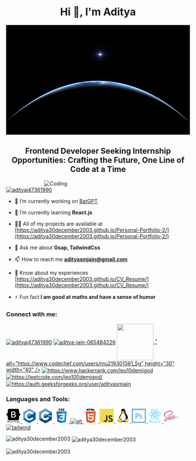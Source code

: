 <h1 align="center">Hi 👋, I'm Aditya</h1>
<img src="Github-image/space.webp" alt="" width="1000" height="300">
<h2 align="center">Frontend Developer Seeking Internship Opportunities: Crafting the Future, One Line of Code at a Time</h2>
<img align="right" alt="Coding" width="400"src="https://upload.wikimedia.org/wikipedia/commons/6/6f/Programming123najra.gif">

<p align="left"> <a href="https://twitter.com/adityaj47361990" target="blank"><img src="https://img.shields.io/twitter/follow/adityaj47361990?logo=twitter&style=for-the-badge" alt="adityaj47361990" /></a> </p>

- 🔭 I’m currently working on [BatGPT](https://aditya30december2003.github.io/BatGPT/)

- 🌱 I’m currently learning **React.js**

- 👨‍💻 All of my projects are available at [https://aditya30december2003.github.io/Personal-Portfolio-2/](https://aditya30december2003.github.io/Personal-Portfolio-2/)

- 💬 Ask me about **Gsap, TailwindCss**

- 📫 How to reach me **adityasmjain@gmail.com**

- 📄 Know about my experiences [https://aditya30december2003.github.io/CV_Resume/](https://aditya30december2003.github.io/CV_Resume/)

- ⚡ Fun fact **I am good at maths and have a sense of humor**

<h3 align="left">Connect with me:</h3>
<p align="left">
<a href="https://twitter.com/adityaj47361990" target="blank"><img align="center" src="https://raw.githubusercontent.com/rahuldkjain/github-profile-readme-generator/master/src/images/icons/Social/twitter.svg" alt="adityaj47361990" height="30" width="40" /></a>
<a href="https://linkedin.com/in/aditya-jain-065484226" target="blank"><img align="center" src="https://raw.githubusercontent.com/rahuldkjain/github-profile-readme-generator/master/src/images/icons/Social/linked-in-alt.svg" alt="aditya-jain-065484226" height="30" width="40" /></a>
<a href="https://www.codechef.com/users/https://www.codechef.com/users/mu219301361_5g" target="blank"><img align="center" src="<svg xmlns="http://www.w3.org/2000/svg" x="0px" y="0px" width="100" height="100" viewBox="0 0 100 100">
<path fill="#1f212b" d="M28.999,66.53c0.351,0,0.692,0.116,0.97,0.33c0.24,0.184,0.383,0.468,0.39,0.77 c0.002,0.215-0.085,0.421-0.24,0.57c-1.078,0.951-2.341,1.669-3.71,2.11c-1.377,0.438-2.595,1.273-3.5,2.4 c1.291,0.749,2.626,1.417,4,2l4.14,1.82c0.321,0.128,0.526,0.445,0.51,0.79c0.059,0.47-0.145,0.935-0.53,1.21 c-0.375,0.31-0.846,0.48-1.333,0.48c-0.006,0-0.012,0-0.017,0c-0.002,0-0.004,0-0.007,0c-0.197,0-0.393-0.041-0.573-0.12 c-0.281-0.275-0.582-0.529-0.9-0.76c-2.4-1.333-4.967-2.58-7.7-3.74c-0.27-0.11-0.55-0.22-0.82-0.31 c-0.302-0.122-0.526-0.383-0.6-0.7c0.013-0.838,0.375-1.632,1-2.19c1.286-0.936,2.679-1.714,4.15-2.32 c1.483-0.594,2.882-1.381,4.16-2.34h0.58C28.979,66.53,28.989,66.53,28.999,66.53 M28.999,64.53c-0.013,0-0.055,0-0.068,0.001 l-0.542,0c-0.433,0-0.854,0.141-1.201,0.401c-1.137,0.854-2.383,1.554-3.702,2.083c-1.634,0.673-3.17,1.531-4.583,2.559 c-0.054,0.039-0.107,0.082-0.157,0.126c-1.038,0.928-1.645,2.258-1.667,3.65c-0.003,0.163,0.015,0.326,0.052,0.486 c0.222,0.95,0.895,1.736,1.8,2.1c0.038,0.015,0.076,0.029,0.115,0.042c0.23,0.077,0.468,0.171,0.698,0.265 c2.586,1.098,5.073,2.303,7.37,3.573c0.206,0.156,0.403,0.325,0.587,0.505c0.173,0.169,0.375,0.305,0.596,0.402 c0.436,0.191,0.899,0.288,1.375,0.288c0.951,0,1.857-0.318,2.58-0.897c0.902-0.676,1.393-1.764,1.307-2.885 c-0.021-1.109-0.697-2.109-1.729-2.539l-4.117-1.81c-0.381-0.162-0.758-0.33-1.132-0.505c0.142-0.059,0.286-0.112,0.434-0.159 c1.647-0.53,3.134-1.376,4.426-2.516c0.021-0.019,0.042-0.037,0.062-0.057c0.55-0.528,0.862-1.269,0.855-2.031 c-0.021-0.939-0.448-1.781-1.171-2.337C30.565,64.795,29.787,64.53,28.999,64.53L28.999,64.53z"></path><path fill="#1f212b" d="M68.499,66.415c0.074,0,0.147,0.005,0.22,0.015c0.536,0.03,1.061,0.158,1.55,0.38l1.393,0.605 c-0.028-0.009-0.055-0.017-0.083-0.025l0.14,0.05l-0.057-0.025c1.996,0.614,3.834,1.657,5.387,3.055 c0.266,0.17,0.437,0.455,0.46,0.77c0,0.47-0.35,0.93-1.07,1.37c-1.293,0.866-2.542,1.797-3.74,2.79 c-1.181,0.965-2.42,1.857-3.71,2.67c-0.167,0.088-0.352,0.136-0.54,0.14c-0.005,0-0.011,0-0.016,0c-0.259,0-0.508-0.1-0.694-0.28 c-0.367-0.319-0.405-0.875-0.086-1.242c0.008-0.01,0.017-0.019,0.026-0.028c0.404-0.52,0.929-0.932,1.53-1.2 c0.706-0.388,1.376-0.84,2-1.35c1-0.76,1.6-1.27,2-1.5c0.79-0.4,1.2-0.68,1.2-0.85c0.009-0.036,0.009-0.074,0-0.11 c-0.493-0.812-1.259-1.421-2.16-1.72c-0.89-0.25-1.8-0.52-2.71-0.8c-0.91-0.227-1.736-0.709-2.38-1.39 c-0.021-0.062-0.021-0.128,0-0.19c0.032-0.284,0.172-0.545,0.39-0.73c0.18-0.224,0.444-0.364,0.73-0.39 C68.352,66.42,68.425,66.415,68.499,66.415 M68.499,64.415c-0.149,0-0.298,0.009-0.446,0.027c-0.739,0.078-1.431,0.428-1.933,0.974 c-0.495,0.471-0.819,1.085-0.928,1.76c-0.082,0.396-0.058,0.812,0.07,1.196c0.092,0.277,0.244,0.53,0.445,0.742 c0.895,0.946,2.032,1.617,3.292,1.942c0.726,0.223,1.424,0.431,2.085,0.622c-0.073,0.057-0.149,0.116-0.228,0.178 c-0.247,0.193-0.53,0.414-0.857,0.662c-0.019,0.014-0.037,0.029-0.055,0.044c-0.51,0.417-1.06,0.79-1.635,1.111 c-0.839,0.39-1.582,0.975-2.159,1.697c-0.001,0.001-0.002,0.002-0.002,0.003c-0.507,0.583-0.756,1.325-0.703,2.092 c0.052,0.75,0.386,1.437,0.943,1.939c0.557,0.52,1.282,0.806,2.046,0.806c0.014,0,0.044,0,0.058-0.001 c0.497-0.01,0.993-0.139,1.432-0.371c0.045-0.024,0.089-0.049,0.132-0.076c1.354-0.854,2.669-1.8,3.909-2.813 c1.143-0.946,2.335-1.837,3.557-2.656c1.642-1.019,1.988-2.221,1.988-3.053c0-0.049-0.002-0.098-0.005-0.147 c-0.064-0.871-0.512-1.677-1.21-2.193c-1.709-1.515-3.755-2.675-5.933-3.362l-1.295-0.562c-0.668-0.303-1.405-0.488-2.166-0.538 C68.766,64.423,68.633,64.415,68.499,64.415L68.499,64.415z"></path><path fill="#1f212b" d="M37.529,64.43c0.239,0.419,0.546,0.794,0.91,1.11c0.26,0.185,0.571,0.284,0.888,0.284 c0.037,0,0.075-0.001,0.112-0.004c0.019,0.001,0.039,0.001,0.058,0.001c0.18,0,0.36-0.027,0.532-0.081l3-1 c0.14-0.06,0.291-0.09,0.443-0.09c0.009,0,0.018,0,0.027,0c0.014,0,0.028,0,0.042,0c0.467,0,0.924,0.143,1.308,0.41 c0.494,0.391,0.919,0.86,1.26,1.39v0.02l-0.79,0.44c-0.247-0.378-0.551-0.715-0.9-1c-0.229-0.152-0.497-0.233-0.77-0.233 c-0.03,0-0.06,0.001-0.09,0.003c0,0-0.001,0-0.001,0c-0.201,0-0.401,0.037-0.589,0.11l-2.77,1c-0.244,0.071-0.496,0.108-0.75,0.11 c-0.038,0.002-0.076,0.003-0.114,0.003c-0.458,0-0.907-0.129-1.296-0.373c-0.535-0.43-0.988-0.951-1.34-1.54L37.529,64.43 M37.529,62.43c-0.395,0-0.785,0.117-1.119,0.342l-0.83,0.56c-0.88,0.594-1.143,1.772-0.599,2.683 c0.475,0.796,1.082,1.493,1.804,2.074c0.061,0.049,0.124,0.094,0.191,0.136c0.708,0.444,1.523,0.678,2.358,0.678 c0.056,0,0.112-0.001,0.169-0.003c0.424-0.007,0.845-0.07,1.252-0.189c0.041-0.012,0.082-0.025,0.122-0.04l2.569-0.928 c0.072,0.082,0.138,0.17,0.198,0.262c0.382,0.584,1.021,0.905,1.675,0.905c0.33,0,0.664-0.082,0.972-0.253l0.79-0.44 c0.634-0.353,1.027-1.022,1.027-1.747c0-0.384-0.11-0.779-0.318-1.102c-0.461-0.716-1.033-1.347-1.701-1.876 c-0.032-0.026-0.065-0.05-0.099-0.074c-0.723-0.503-1.57-0.769-2.45-0.769c-0.007,0-0.027,0-0.046,0l-0.023,0 c-0.39,0-0.771,0.071-1.133,0.212l-2.817,0.939c-0.096-0.112-0.182-0.232-0.256-0.362c-0.276-0.484-0.74-0.83-1.282-0.957 C37.833,62.447,37.681,62.43,37.529,62.43L37.529,62.43z"></path><path fill="#1f212b" d="M54.235,82.539c0.131,0,0.266,0.004,0.404,0.011c2.746,0.144,4.704,2.611,7.468,2.611 c1.262,0,2.693-0.515,4.442-2.001c0.962,5.759-3.137,8.233-7.435,8.233c-2.494,0-5.057-0.834-6.735-2.343 C49.315,86.316,50.058,82.538,54.235,82.539 M54.235,80.539C54.235,80.539,54.235,80.539,54.235,80.539 c-2.624,0-4.649,1.203-5.417,3.218c-0.842,2.207,0.013,4.807,2.23,6.786c1.983,1.783,5,2.851,8.066,2.851 c3.187,0,5.993-1.155,7.698-3.168c1.122-1.325,2.33-3.684,1.71-7.395c-0.119-0.71-0.61-1.302-1.286-1.549 c-0.224-0.082-0.456-0.122-0.687-0.122c-0.467,0-0.928,0.164-1.295,0.476c-1.208,1.026-2.238,1.525-3.147,1.525 c-0.915,0-1.829-0.493-2.887-1.064c-1.261-0.68-2.691-1.451-4.475-1.545C54.574,80.543,54.402,80.539,54.235,80.539L54.235,80.539z"></path><path fill="#1f212b" d="M45.073,82.539c4.176,0,4.919,3.777,1.856,6.511c-1.678,1.509-4.24,2.343-6.735,2.343 c-4.298,0-8.397-2.475-7.435-8.233c1.75,1.486,3.18,2.001,4.442,2.001c2.763,0,4.722-2.467,7.468-2.611 C44.807,82.542,44.942,82.539,45.073,82.539 M45.073,80.539c-0.167,0-0.339,0.005-0.514,0.014c-1.779,0.093-3.209,0.864-4.47,1.544 c-1.059,0.571-1.973,1.064-2.887,1.064c-0.909,0-1.939-0.499-3.147-1.525c-0.367-0.312-0.828-0.476-1.295-0.476 c-0.231,0-0.463,0.04-0.687,0.122c-0.676,0.247-1.167,0.839-1.286,1.549c-0.62,3.71,0.588,6.069,1.71,7.394 c1.705,2.013,4.511,3.168,7.698,3.168c3.066,0,6.084-1.068,8.072-2.856c2.211-1.973,3.065-4.573,2.224-6.78 C49.722,81.742,47.697,80.539,45.073,80.539L45.073,80.539z"></path><path fill="#1f212b" d="M41.692,69.428c0.039,0,0.078,0.001,0.117,0.002c0.035-0.001,0.07-0.002,0.104-0.002 c0.63,0,1.248,0.184,1.776,0.532c0.732,0.696,1.095,1.696,0.98,2.7c0,1.53-0.44,2.55-1.34,3.09c-0.449,0.254-0.954,0.391-1.47,0.4 c-0.002,0-0.003,0-0.005,0c-0.785,0-1.525-0.371-1.995-1c-0.555-0.677-0.902-1.5-1-2.37c-0.202-0.924,0.085-1.887,0.76-2.55 C40.187,69.713,40.927,69.428,41.692,69.428 M41.769,73.58c0.552,0,1-0.448,1-1c0-0.552-0.448-1-1-1c-0.552,0-1,0.448-1,1 C40.769,73.132,41.217,73.58,41.769,73.58 M41.692,67.428C41.692,67.428,41.692,67.428,41.692,67.428 c-1.268,0-2.482,0.47-3.419,1.323c-0.019,0.017-0.037,0.034-0.055,0.052c-1.148,1.127-1.642,2.727-1.335,4.299 c0.154,1.205,0.637,2.337,1.402,3.283c0.845,1.106,2.175,1.765,3.569,1.765c0.885-0.015,1.722-0.243,2.458-0.658 c0.015-0.009,0.031-0.018,0.046-0.027c1.041-0.625,2.279-1.946,2.31-4.698c0.143-1.579-0.45-3.162-1.601-4.256 c-0.086-0.082-0.18-0.156-0.279-0.221c-0.856-0.563-1.85-0.861-2.875-0.861c-0.033,0-0.066,0-0.099,0.001 C41.773,67.428,41.733,67.428,41.692,67.428L41.692,67.428L41.692,67.428z"></path><path fill="#1f212b" d="M47.319,78.71c0.14,0.292,0.307,0.57,0.5,0.83c0.184,0.237,0.396,0.452,0.63,0.64 c0.232,0.176,0.492,0.311,0.77,0.4c0.306,0.093,0.624,0.141,0.944,0.141c0.019,0,0.037,0,0.056,0c0.013,0,0.026,0,0.039,0 c0.385,0,0.767-0.064,1.131-0.19c0.372-0.131,0.713-0.339,1-0.61c0.375-0.295,0.7-0.65,0.96-1.05c0.013,0.032,0.03,0.062,0.05,0.09 v0.09c-0.043,0.158-0.099,0.312-0.17,0.46c-0.091,0.205-0.198,0.402-0.32,0.59c-0.128,0.213-0.275,0.414-0.44,0.6 c-0.175,0.195-0.366,0.376-0.57,0.54c-0.216,0.156-0.452,0.283-0.7,0.38c-0.255,0.099-0.525,0.15-0.798,0.15 c-0.004,0-0.008,0-0.012,0l-0.04-0.04c-0.344-0.011-0.683-0.086-1-0.22c-0.321-0.158-0.612-0.371-0.86-0.63 c-0.276-0.268-0.512-0.575-0.7-0.91c-0.209-0.349-0.383-0.717-0.52-1.1c0-0.02,0-0.08,0-0.08 C47.28,78.76,47.297,78.733,47.319,78.71 M47.319,76.71c-0.532,0-1.048,0.213-1.427,0.599c-0.223,0.227-0.398,0.506-0.505,0.806 c-0.078,0.216-0.117,0.445-0.117,0.675v0.08c0,0.229,0.039,0.456,0.116,0.672c0.177,0.497,0.404,0.98,0.675,1.433 c0.275,0.483,0.614,0.925,1.011,1.315c0.405,0.416,0.874,0.757,1.395,1.014c0.035,0.017,0.07,0.033,0.105,0.048 c0.409,0.173,0.836,0.287,1.274,0.342c0.172,0.049,0.352,0.075,0.534,0.076c0.546,0,1.058-0.096,1.546-0.286 c0.405-0.158,0.789-0.366,1.142-0.62c0.03-0.021,0.058-0.043,0.087-0.066c0.287-0.231,0.557-0.487,0.803-0.761 c0.247-0.279,0.464-0.572,0.65-0.88c0.165-0.258,0.312-0.53,0.438-0.81c0.117-0.25,0.213-0.511,0.285-0.778 c0.046-0.169,0.069-0.344,0.069-0.52v-0.09c0-0.358-0.096-0.709-0.277-1.016c-0.31-0.594-0.902-0.998-1.578-1.065 c-0.065-0.006-0.131-0.01-0.196-0.01c-0.672,0-1.305,0.339-1.676,0.909c-0.141,0.217-0.316,0.408-0.52,0.568 c-0.047,0.037-0.092,0.076-0.136,0.117c-0.085,0.08-0.184,0.14-0.294,0.179c-0.142,0.049-0.303,0.076-0.466,0.076 c-0.006,0-0.025,0-0.042,0c-0.013,0-0.026,0-0.031,0c-0.001,0-0.002,0-0.002,0c-0.143,0-0.264-0.018-0.381-0.054 c-0.032-0.01-0.08-0.035-0.126-0.067c-0.102-0.085-0.195-0.181-0.276-0.285c-0.09-0.122-0.192-0.291-0.276-0.468 c-0.282-0.588-0.832-1.002-1.476-1.109C47.538,76.719,47.428,76.71,47.319,76.71L47.319,76.71z"></path><path fill="#1f212b" d="M57.222,69.358c0.035,0,0.071,0.001,0.107,0.002c0.03-0.001,0.06-0.001,0.09-0.001 c0.636,0,1.259,0.188,1.79,0.541c0.63,0.44,0.95,1.35,1,2.7c0.152,1.2-0.366,2.386-1.35,3.09c-0.449,0.255-0.954,0.392-1.47,0.4 c-0.787,0-1.528-0.37-2-1c-0.56-0.674-0.908-1.499-1-2.37c-0.205-0.922,0.078-1.885,0.75-2.55 C55.708,69.647,56.452,69.358,57.222,69.358 M57.009,73.69c0.552,0,1-0.448,1-1c0-0.552-0.448-1-1-1c-0.552,0-1,0.448-1,1 C56.009,73.242,56.457,73.69,57.009,73.69 M57.222,67.358C57.222,67.358,57.222,67.358,57.222,67.358 c-1.276,0-2.497,0.476-3.437,1.339c-0.018,0.017-0.036,0.034-0.054,0.051c-1.139,1.127-1.628,2.723-1.32,4.29 c0.149,1.212,0.634,2.348,1.408,3.294c0.847,1.102,2.177,1.758,3.568,1.758c0.879-0.013,1.719-0.241,2.458-0.661 c0.061-0.034,0.119-0.072,0.176-0.112c1.558-1.114,2.388-2.975,2.182-4.874c-0.089-2.007-0.695-3.376-1.85-4.183 c-0.898-0.599-1.9-0.902-2.935-0.902l-0.071,0.001C57.306,67.359,57.264,67.358,57.222,67.358L57.222,67.358L57.222,67.358z"></path><path fill="#1f212b" d="M48.533,8.774c3.857,0,7.719,0.578,11.586,1.296c4.15,1.08,13.85,1.56,20.78,15.18 c0.51,8-7.94,14.35-11.72,23c-1.05,4.88-1.84,10.12-3.4,10.8c-0.223-0.091-0.446-0.182-0.669-0.273 c-0.04,1.069-0.142,2.137-0.331,3.194v0.1h-0.06c-5.608-3.916-11.334-5.877-16.969-5.877c-0.725,0-1.449,0.032-2.171,0.097 c-3.979,0.45-7.825,1.709-11.3,3.7h-0.06v-0.08l-0.086-3.509c-0.088,0.041-0.175,0.077-0.264,0.119c-4.03-4-4.15-9.89-5.92-13 c-0.75-5.83-3.33-10.67-5-16c-0.679-2.991-0.326-6.124,1-8.89c1.489-2.47,3.881-4.263,6.67-5c4.58-0.31,9.54-3.99,13.36-4.56 C45.496,8.864,47.014,8.774,48.533,8.774 M48.533,6.774c-1.667,0-3.29,0.106-4.823,0.314c-2.013,0.3-4.065,1.23-6.237,2.215 c-2.37,1.074-4.82,2.185-6.988,2.331c-0.127,0.009-0.253,0.029-0.376,0.062c-3.309,0.874-6.105,2.97-7.872,5.901 c-0.033,0.054-0.063,0.111-0.091,0.168c-1.515,3.159-1.922,6.781-1.147,10.197c0.012,0.052,0.026,0.104,0.042,0.155 c0.573,1.827,1.249,3.6,1.904,5.315c1.312,3.437,2.551,6.683,3.021,10.342c0.033,0.258,0.117,0.508,0.245,0.734 c0.511,0.898,0.907,2.269,1.327,3.721c0.841,2.91,1.881,6.508,4.625,9.404l0.057,2.324l-0.001,0.031c0,1.105,0.895,2,2,2h0.06 c0.349,0,0.691-0.091,0.994-0.265c3.258-1.866,6.801-3.026,10.531-3.448c0.613-0.055,1.284-0.085,1.946-0.085 c5.257,0,10.581,1.856,15.824,5.517c0.336,0.234,0.735,0.36,1.145,0.36h0.06c1.077,0,1.955-0.851,1.998-1.917 c0.083-0.484,0.15-0.976,0.203-1.48c1.849-1.141,2.55-4.183,3.658-9.616c0.148-0.725,0.298-1.459,0.453-2.187 c1.366-3.058,3.396-5.886,5.359-8.623c3.499-4.877,6.804-9.483,6.444-15.125c-0.017-0.272-0.09-0.537-0.213-0.78 C76.111,11.429,67.037,9.511,62.162,8.481c-0.595-0.126-1.11-0.235-1.54-0.346c-0.046-0.012-0.092-0.022-0.139-0.031 C56.94,7.446,52.749,6.774,48.533,6.774L48.533,6.774z"></path><path fill="#b77748" d="M71.579,67.39L71.579,67.39c2.028,0.611,3.896,1.662,5.47,3.08c0.266,0.17,0.437,0.455,0.46,0.77 c0,0.47-0.35,0.93-1.07,1.37c-1.293,0.866-2.541,1.797-3.74,2.79c-1.181,0.965-2.42,1.857-3.71,2.67 c-0.167,0.088-0.352,0.136-0.54,0.14c-0.264,0.004-0.52-0.096-0.71-0.28c-0.367-0.319-0.405-0.875-0.086-1.242 c0.008-0.01,0.017-0.019,0.026-0.028c0.404-0.52,0.929-0.932,1.53-1.2c0.706-0.388,1.376-0.84,2-1.35c1-0.76,1.6-1.27,2-1.5 c0.79-0.4,1.2-0.68,1.2-0.85c0.009-0.036,0.009-0.074,0-0.11c-0.493-0.812-1.259-1.421-2.16-1.72c-0.89-0.25-1.8-0.52-2.71-0.8 c-0.91-0.227-1.736-0.709-2.38-1.39c-0.021-0.062-0.021-0.128,0-0.19c0.032-0.284,0.172-0.545,0.39-0.73 c0.18-0.224,0.444-0.364,0.73-0.39c0.146-0.02,0.294-0.02,0.44,0c0.536,0.03,1.061,0.158,1.55,0.38l1.45,0.63 M28.969,66.53 c0.361-0.007,0.714,0.11,1,0.33c0.24,0.184,0.383,0.468,0.39,0.77c0.002,0.215-0.085,0.421-0.24,0.57 c-1.078,0.951-2.341,1.669-3.71,2.11c-1.377,0.438-2.595,1.273-3.5,2.4c1.291,0.749,2.626,1.417,4,2l4.14,1.82 c0.321,0.128,0.526,0.445,0.51,0.79c0.059,0.47-0.145,0.935-0.53,1.21c-0.379,0.314-0.857,0.484-1.35,0.48 c-0.2,0.001-0.397-0.04-0.58-0.12c-0.281-0.275-0.582-0.529-0.9-0.76c-2.4-1.333-4.967-2.58-7.7-3.74 c-0.27-0.11-0.55-0.22-0.82-0.31c-0.302-0.122-0.526-0.383-0.6-0.7c0.013-0.838,0.376-1.632,1-2.19 c1.286-0.936,2.679-1.714,4.15-2.32c1.483-0.594,2.882-1.381,4.16-2.34H28.969z"></path><path fill="#b77748" d="M46.109,66.45c-0.341-0.53-0.766-0.999-1.26-1.39c-0.396-0.275-0.868-0.419-1.35-0.41 c-0.161-0.004-0.322,0.027-0.47,0.09l-3,1c-0.191,0.059-0.39,0.086-0.59,0.08c-0.356,0.026-0.71-0.073-1-0.28 c-0.364-0.316-0.671-0.691-0.91-1.11l-0.83,0.56c0.352,0.589,0.805,1.11,1.34,1.54c0.421,0.264,0.913,0.393,1.41,0.37 c0.254-0.002,0.506-0.039,0.75-0.11l2.77-1c0.188-0.073,0.388-0.11,0.59-0.11c0.304-0.02,0.606,0.061,0.86,0.23 c0.349,0.285,0.653,0.623,0.9,1l0.79-0.44"></path><path fill="#b77748" fill-rule="evenodd" d="M66.549,83.16c1.52,9.1-9.6,10-14.17,5.89 c-3.16-2.82-2.27-6.75,2.26-6.5C58.639,82.76,60.969,87.9,66.549,83.16" clip-rule="evenodd"></path><path fill="#b77748" fill-rule="evenodd" d="M32.759,83.16c-1.52,9.1,9.6,10,14.17,5.89 c3.16-2.82,2.27-6.75-2.26-6.5C40.669,82.76,38.339,87.9,32.759,83.16" clip-rule="evenodd"></path><path fill="#b77748" d="M43.689,69.96c-0.557-0.366-1.214-0.552-1.88-0.53c-0.807-0.031-1.593,0.257-2.19,0.8 c-0.675,0.663-0.962,1.626-0.76,2.55c0.098,0.87,0.445,1.693,1,2.37c0.471,0.631,1.213,1.002,2,1 c0.516-0.009,1.021-0.146,1.47-0.4c0.9-0.54,1.34-1.56,1.34-3.09C44.784,71.656,44.421,70.657,43.689,69.96z M41.769,73.58 c-0.552,0-1-0.448-1-1s0.448-1,1-1s1,0.448,1,1S42.321,73.58,41.769,73.58z"></path><path fill="#b77748" d="M50.389,81.77c0.277,0.001,0.552-0.049,0.81-0.15c0.248-0.097,0.484-0.224,0.7-0.38 c0.204-0.164,0.395-0.345,0.57-0.54c0.165-0.186,0.312-0.387,0.44-0.6c0.122-0.188,0.229-0.385,0.32-0.59 c0.071-0.148,0.127-0.302,0.17-0.46v-0.09c-0.02-0.028-0.037-0.058-0.05-0.09l0,0c-0.26,0.4-0.585,0.755-0.96,1.05 c-0.287,0.271-0.628,0.479-1,0.61c-0.376,0.13-0.772,0.194-1.17,0.19c-0.339,0.006-0.676-0.041-1-0.14 c-0.278-0.089-0.538-0.224-0.77-0.4c-0.234-0.188-0.446-0.403-0.63-0.64c-0.193-0.26-0.36-0.538-0.5-0.83l0,0 c-0.022,0.023-0.039,0.05-0.05,0.08c0,0,0,0.06,0,0.08c0.137,0.383,0.311,0.751,0.52,1.1c0.188,0.335,0.424,0.642,0.7,0.91 c0.248,0.259,0.539,0.472,0.86,0.63c0.317,0.134,0.656,0.209,1,0.22"></path><path fill="#b77748" d="M59.209,69.9c-0.556-0.37-1.213-0.559-1.88-0.54c-0.808-0.028-1.595,0.263-2.19,0.81 c-0.671,0.665-0.955,1.628-0.75,2.55c0.092,0.871,0.44,1.696,1,2.37c0.472,0.63,1.213,1,2,1c0.516-0.008,1.021-0.145,1.47-0.4 c0.984-0.704,1.502-1.89,1.35-3.09C60.159,71.25,59.839,70.34,59.209,69.9z M57.009,73.69c-0.552,0-1-0.448-1-1s0.448-1,1-1 s1,0.448,1,1S57.561,73.69,57.009,73.69z"></path><path fill="#eeecd9" d="M65.779,59.05c1.56-0.68,2.35-5.92,3.4-10.8c3.78-8.65,12.23-15,11.72-23 c-6.93-13.62-16.63-14.1-20.78-15.18c-5.39-1-10.77-1.73-16.14-1c-3.82,0.57-8.78,4.25-13.36,4.56c-2.788,0.737-5.181,2.53-6.67,5 c-1.326,2.766-1.679,5.899-1,8.89c1.67,5.33,4.25,10.17,5,16c1.77,3.11,1.89,9,5.92,13C46.249,50.65,56.329,55.2,65.779,59.05z"></path><path fill="#1f212b" d="M43.39,39.73c-0.012,0-0.024,0-0.036-0.001c-0.275-0.02-0.483-0.259-0.463-0.534	c0.14-1.967,0.407-4.266,0.864-7.452c0.04-0.273,0.291-0.462,0.566-0.424c0.273,0.04,0.463,0.293,0.424,0.566	c-0.454,3.161-0.718,5.438-0.857,7.38C43.869,39.529,43.649,39.73,43.39,39.73z"></path><path fill="#1f212b" d="M44.477,30.767c-0.024,0-0.049-0.001-0.073-0.005c-0.273-0.04-0.462-0.294-0.422-0.567l0.098-0.661	c0.042-0.273,0.294-0.459,0.569-0.42c0.273,0.042,0.461,0.296,0.42,0.569l-0.098,0.657C44.934,30.588,44.721,30.767,44.477,30.767z"></path><path fill="#a4a29a" d="M51.859,47.36c-0.1-0.67-0.19-1.35-0.29-2c-1.54-11.16-3.43-24.76,3.19-34.53h0.08 c-2.71,7.23-3.08,21-3.4,25.44c-0.14,1.92,0.08,6,0.23,9c0.09,0.69,0.2,1.37,0.29,2.05h-0.1"></path><path fill="#1f212b" d="M51.858,47.86c-0.244,0-0.457-0.178-0.494-0.426l-0.129-0.899c-0.053-0.371-0.105-0.739-0.16-1.099 c-1.54-11.161-3.446-24.974,3.27-34.887c0.185-0.274,0.676-0.276,0.865-0.004c0.093,0.135,0.155,0.307,0.097,0.46 c-2.28,6.082-2.888,16.919-3.215,22.741c-0.058,1.025-0.106,1.896-0.154,2.56c-0.129,1.775,0.055,5.443,0.203,8.39l0.028,0.549 c0.042,0.314,0.094,0.666,0.146,1.016c0.048,0.332,0.097,0.663,0.141,0.994c0.019,0.143-0.025,0.287-0.12,0.395 c-0.064,0.074-0.148,0.126-0.241,0.152c-0.049,0.026-0.104,0.044-0.162,0.053C51.908,47.858,51.883,47.86,51.858,47.86z M53.219,14.635c-2.883,6.463-2.95,14.164-2.273,21.514c0.045-0.647,0.092-1.482,0.147-2.458 C51.361,28.929,51.815,20.843,53.219,14.635z"></path><path fill="#a4a29a" d="M59.039,48.79c0.23-5.76,1.912-11.982,2.472-17.822c1.39-7.36,4.058-11.358,5.038-18.798v-0.09 c-3.373,5.643-5.615,11.89-6.6,18.39c-0.913,6.061-1.191,12.201-0.83,18.32h-0.1"></path><path fill="#1f212b" d="M59.04,49.29c-0.001,0-0.002,0-0.002,0h-0.018c-0.276,0-0.5-0.224-0.5-0.5 c0-0.056,0.009-0.11,0.026-0.161c0.009-0.2,0.019-0.401,0.031-0.602c-0.294-5.881,0.001-11.808,0.877-17.631 c1-6.597,3.243-12.846,6.666-18.572c0.115-0.192,0.345-0.285,0.562-0.226s0.367,0.257,0.367,0.482c0,0.022-0.001,0.133-0.004,0.155 c-0.537,4.077-1.553,7.067-2.628,10.233c-0.877,2.582-1.784,5.252-2.415,8.592c-0.239,2.514-0.704,5.18-1.154,7.759 c-0.534,3.061-1.085,6.218-1.27,9.213c0.013,0.243,0.026,0.485,0.04,0.728c0.008,0.137-0.041,0.272-0.135,0.372 c-0.094,0.101-0.226,0.157-0.364,0.157h-0.078C59.041,49.29,59.04,49.29,59.04,49.29z M65.604,14.788 c-2.588,4.931-4.321,10.219-5.161,15.757c-0.503,3.345-0.813,6.725-0.927,10.11c0.114-0.672,0.231-1.342,0.347-2.007 c0.447-2.56,0.909-5.207,1.15-7.728c0.65-3.455,1.568-6.159,2.457-8.773C64.276,19.772,65.049,17.497,65.604,14.788z"></path><path fill="#a4a29a" d="M76.389,20.91c-3,9.24-6.54,18.27-10.14,27.41C66.349,36.22,72.829,21.66,76.389,20.91"></path><path fill="#1f212b" d="M66.25,48.82c-0.032,0-0.064-0.003-0.096-0.009c-0.237-0.046-0.407-0.254-0.405-0.495 c0.099-11.925,6.46-27.037,10.537-27.896c0.173-0.039,0.355,0.022,0.475,0.155c0.119,0.133,0.159,0.319,0.104,0.489 c-3.083,9.495-6.837,19.028-10.15,27.439C66.638,48.697,66.451,48.82,66.25,48.82z M75.524,21.946 c-2.97,2.525-7.734,13.046-8.629,23.368C69.77,37.999,72.873,29.97,75.524,21.946z"></path><path fill="#a4a29a" d="M44.959,47.89c-2.945-8.164-4.732-16.7-5.31-25.36c-0.225-2.865,0.005-5.747,0.68-8.54	c0.65-2.22,1.79-3.68,3.56-3.94c0.646-0.083,1.303-0.036,1.93,0.14v0.09c-0.637-0.118-1.292-0.097-1.92,0.06	c-0.804,0.201-1.259,0.635-1.495,1.407c-1.698,5.561-0.15,19.279,0.532,23.728c0.614,4.002,1.231,8.01,2.044,11.977	c0.026,0.126,0.052,0.251,0.078,0.377h-0.07"></path><path fill="#1f212b" d="M43.431,35.4c-0.67-4.369-2.21-18.065-0.548-23.506c0.187-0.61,0.506-0.91,1.138-1.068	c0.48-0.119,0.968-0.132,1.456-0.073c1.114,2.269,0.021,9.465-1.042,16.442c-0.042,0.273,0.146,0.528,0.419,0.569	c0.025,0.004,0.051,0.006,0.076,0.006c0.243,0,0.456-0.177,0.494-0.425c1.148-7.535,2.228-14.647,0.894-17.147	c0-0.003,0.002-0.006,0.002-0.008c0-0.224-0.149-0.421-0.365-0.481c-0.695-0.195-1.412-0.247-2.137-0.153	c-1.879,0.276-3.214,1.721-3.973,4.317c-0.689,2.849-0.922,5.774-0.693,8.691c0.582,8.709,2.378,17.288,5.339,25.496	c0.073,0.204,0.266,0.331,0.47,0.331c0.056,0,0.114-0.009,0.169-0.03c0.051-0.018,0.096-0.043,0.137-0.075	c0.07-0.032,0.132-0.079,0.182-0.141c0.095-0.117,0.132-0.271,0.101-0.418l-0.078-0.375C44.655,43.379,44.033,39.322,43.431,35.4z M40.147,22.491c-0.221-2.817,0.004-5.638,0.662-8.36c0.268-0.917,0.613-1.661,1.031-2.231c-1.586,5.813-0.113,18.986,0.603,23.651	c0.279,1.816,0.562,3.66,0.866,5.513C41.628,35.005,40.567,28.784,40.147,22.491z"></path><g><path fill="#a4a29a" d="M30.339,16.69L30.339,16.69c2.24,3,4.424,8.066,4.844,13.416c0.6,6.79-0.614,14.314,3.886,19.644 l-0.07,0.06c-4.52-5.36-5.19-12.89-5.78-19.69c-0.48-5.34-0.91-10.24-3.13-13.25l0,0"></path></g><g><path fill="#1f212b" d="M34.386,16.719c0.099,0.125,0.245,0.191,0.394,0.191c0.108,0,0.217-0.035,0.309-0.107 c0.217-0.171,0.254-0.485,0.084-0.702c-0.076-0.097-0.155-0.192-0.238-0.286c-0.182-0.208-0.499-0.226-0.706-0.044 c-0.207,0.183-0.227,0.499-0.044,0.706C34.254,16.556,34.321,16.637,34.386,16.719z"></path><path fill="#1f212b" d="M39.451,49.427c-3.301-3.911-3.425-9.21-3.544-14.335c-0.036-1.569-0.081-3.184-0.207-4.748 c0.002-0.014,0.01-0.025,0.011-0.039c0.276-3.737,0.349-9.351,0.149-11.55c-0.025-0.274-0.26-0.481-0.543-0.453 c-0.275,0.025-0.478,0.268-0.453,0.543c0.126,1.382,0.14,4.15,0.063,6.933c-1.255-4.651-3.595-8.081-4.436-9.208 c-0.01-0.014-0.021-0.026-0.032-0.039c-0.284-0.318-0.429-0.743-0.405-1.119c0.022-0.132,0.095-0.248,0.204-0.324 c0.172-0.121,0.374-0.194,0.583-0.21c0.585-0.054,1.757,0.437,2.356,0.753c0.245,0.129,0.547,0.036,0.676-0.208 s0.036-0.547-0.208-0.676c-0.185-0.098-1.831-0.956-2.904-0.866c-0.387,0.031-0.76,0.166-1.078,0.39 c-0.325,0.229-0.549,0.584-0.621,1.024c-0.048,0.695,0.191,1.391,0.626,1.872c2.125,2.881,2.563,7.753,3.034,12.997 c0.588,6.781,1.256,14.466,5.896,19.969c0.086,0.102,0.244,0.135,0.377,0.146c0.009,0.001,0.018,0.001,0.026,0.001 c0.128,0,0.28-0.069,0.375-0.15C39.603,49.95,39.628,49.637,39.451,49.427z M33.709,29.988c-0.228-2.538-0.45-5.008-0.875-7.239 c0.875,2.084,1.632,4.609,1.851,7.401c0.143,1.621,0.183,3.32,0.221,4.964c0.042,1.826,0.085,3.674,0.268,5.482 C34.329,37.127,34.01,33.452,33.709,29.988z"></path></g><path fill="#a4a29a" d="M34.979,52.98L34.979,52.98c-4-4.72-5.7-12.85-7.1-19.7c-1.11-5.44-2.06-10.08-3.89-11.54l0,0	c-0.218-0.295-0.362-0.638-0.42-1c-0.065-0.693,0.078-1.389,0.41-2c0.315-0.682,0.801-1.271,1.41-1.71	c0.385-0.265,0.827-0.436,1.29-0.5v0.09c-0.46,0.063-0.899,0.235-1.28,0.5c-0.404,0.506-0.766,1.044-1.08,1.61	c-0.9,1.8,1,1.71,1.71,2.69c1.85,1.49,2.534,6.386,3.654,11.846c1.4,6.84,1.326,14.944,5.336,19.644l0,0l0,0l-0.06,0.07"></path><path fill="#1f212b" d="M35.399,52.585c-2.85-3.34-3.594-8.635-4.313-13.755c-0.265-1.884-0.538-3.831-0.914-5.665	c-0.093-0.454-0.178-0.891-0.266-1.335c-0.187-2.024-0.493-4.141-0.786-6.137c-0.457-3.113-0.889-6.061-0.673-7.584	c0.104-0.147,0.125-0.346,0.037-0.518c-0.448-0.87-0.974-1.252-1.448-1.4c-0.011-0.012-0.016-0.028-0.029-0.038	c-0.109-0.095-0.252-0.14-0.397-0.118c-0.189,0.026-0.37,0.087-0.553,0.144c-0.054,0.014-0.109,0.024-0.163,0.042	c-0.068,0.025-0.132,0.057-0.199,0.086c-0.113,0.051-0.224,0.108-0.332,0.176c-0.088,0.05-0.183,0.084-0.267,0.142	c-0.677,0.489-1.221,1.147-1.557,1.877c-0.38,0.701-0.542,1.491-0.464,2.317c0.07,0.439,0.247,0.861,0.512,1.219	c0.026,0.035,0.056,0.066,0.09,0.093c1.693,1.351,2.674,6.159,3.712,11.25c1.37,6.703,3.075,15.045,7.208,19.923	c0.099,0.117,0.24,0.177,0.382,0.177c0.114,0,0.229-0.039,0.323-0.119c0.057-0.048,0.1-0.106,0.129-0.169	C35.558,53.008,35.547,52.759,35.399,52.585z M27.478,17.838c-0.2,1.186-0.03,3.05,0.265,5.266c-0.379-0.874-0.811-1.579-1.35-2.032	c-0.299-0.383-0.713-0.616-1.081-0.822c-0.716-0.402-0.932-0.523-0.556-1.276c0.288-0.518,0.62-1.016,0.987-1.482	c0.277-0.181,0.593-0.297,0.92-0.354C26.954,17.197,27.228,17.424,27.478,17.838z M28.369,33.18	c-1.112-5.45-2.074-10.164-4.012-11.785c-0.151-0.219-0.252-0.469-0.29-0.701c-0.003-0.029-0.005-0.057-0.007-0.086	c0.236,0.218,0.52,0.377,0.762,0.514c0.323,0.182,0.629,0.353,0.802,0.592c0.026,0.036,0.057,0.068,0.091,0.096	c1.429,1.151,2.154,4.849,2.994,9.13c0.155,0.79,0.314,1.602,0.483,2.427c0.369,1.803,0.64,3.734,0.903,5.603	c0.195,1.388,0.392,2.788,0.631,4.163C29.726,39.819,29.01,36.317,28.369,33.18z"></path><g><path fill="#ee4267" d="M65.768,54.76c-0.191-2.35-4.251-4.94-9.884-6.29c-4.061-1.015-8.315-1.142-12.435-0.37 C39.165,48.84,35.39,51.196,33,54.62l0.138,5.29v0.08h0.064c3.694-1.991,7.781-3.25,12.01-3.7c6.728-0.57,13.615,1.36,20.343,5.78 h0.064v-0.1C66.071,59.589,66.121,57.156,65.768,54.76z"></path></g><g><path fill="#1f212b" d="M65.622,62.972c-0.103,0-0.266-0.031-0.35-0.09c-6.568-4.586-13.259-6.608-19.872-6.013 c-4.146,0.469-8.094,1.762-11.724,3.841c-0.314,0.18-0.812-0.07-0.812-0.434l-0.137-5.263c-0.002-0.102,0.026-0.202,0.082-0.288 c2.622-3.994,6.523-6.724,10.704-7.491c4.136-0.824,8.485-0.687,12.569,0.399c5.87,1.495,9.961,4.334,10.185,7.068 c0.357,2.579,0.306,5.187-0.152,7.752l0.008,0.018C66.122,62.749,65.898,62.972,65.622,62.972z M65.622,62.472h0.01H65.622z M47.665,55.768c5.883,0,11.777,1.971,17.573,5.878c0.338-2.307,0.348-4.576,0.036-6.821c-0.001-0.01-0.002-0.021-0.003-0.031 c-0.171-2.239-4.142-4.843-9.441-6.193c-3.942-1.046-8.135-1.181-12.129-0.385c-3.817,0.701-7.531,3.286-9.97,6.928l0.114,4.327 c3.564-1.931,7.414-3.14,11.454-3.597C46.087,55.803,46.876,55.768,47.665,55.768z"></path></g>
</svg>" alt="https://www.codechef.com/users/mu219301361_5g" height="30" width="40" /></a>
<a href="https://www.hackerrank.com/https://www.hackerrank.com/leo10demigod" target="blank"><img align="center" src="https://raw.githubusercontent.com/rahuldkjain/github-profile-readme-generator/master/src/images/icons/Social/hackerrank.svg" alt="https://www.hackerrank.com/leo10demigod" height="30" width="40" /></a>
<a href="https://www.leetcode.com/https://leetcode.com/leo100demigod/" target="blank"><img align="center" src="https://raw.githubusercontent.com/rahuldkjain/github-profile-readme-generator/master/src/images/icons/Social/leet-code.svg" alt="https://leetcode.com/leo100demigod/" height="30" width="40" /></a>
<a href="https://auth.geeksforgeeks.org/user/https://auth.geeksforgeeks.org/user/adityasmjain" target="blank"><img align="center" src="https://raw.githubusercontent.com/rahuldkjain/github-profile-readme-generator/master/src/images/icons/Social/geeks-for-geeks.svg" alt="https://auth.geeksforgeeks.org/user/adityasmjain" height="30" width="40" /></a>
</p>

<h3 align="left">Languages and Tools:</h3>
<p align="left"> <a href="https://getbootstrap.com" target="_blank" rel="noreferrer"> <img src="https://raw.githubusercontent.com/devicons/devicon/master/icons/bootstrap/bootstrap-plain-wordmark.svg" alt="bootstrap" width="40" height="40"/> </a> <a href="https://www.cprogramming.com/" target="_blank" rel="noreferrer"> <img src="https://raw.githubusercontent.com/devicons/devicon/master/icons/c/c-original.svg" alt="c" width="40" height="40"/> </a> <a href="https://www.w3schools.com/cpp/" target="_blank" rel="noreferrer"> <img src="https://raw.githubusercontent.com/devicons/devicon/master/icons/cplusplus/cplusplus-original.svg" alt="cplusplus" width="40" height="40"/> </a> <a href="https://www.w3schools.com/css/" target="_blank" rel="noreferrer"> <img src="https://raw.githubusercontent.com/devicons/devicon/master/icons/css3/css3-original-wordmark.svg" alt="css3" width="40" height="40"/> </a> <a href="https://git-scm.com/" target="_blank" rel="noreferrer"> <img src="https://www.vectorlogo.zone/logos/git-scm/git-scm-icon.svg" alt="git" width="40" height="40"/> </a> <a href="https://www.w3.org/html/" target="_blank" rel="noreferrer"> <img src="https://raw.githubusercontent.com/devicons/devicon/master/icons/html5/html5-original-wordmark.svg" alt="html5" width="40" height="40"/> </a> <a href="https://developer.mozilla.org/en-US/docs/Web/JavaScript" target="_blank" rel="noreferrer"> <img src="https://raw.githubusercontent.com/devicons/devicon/master/icons/javascript/javascript-original.svg" alt="javascript" width="40" height="40"/> </a> <a href="https://www.linux.org/" target="_blank" rel="noreferrer"> <img src="https://raw.githubusercontent.com/devicons/devicon/master/icons/linux/linux-original.svg" alt="linux" width="40" height="40"/> </a> <a href="https://www.photoshop.com/en" target="_blank" rel="noreferrer"> <img src="https://raw.githubusercontent.com/devicons/devicon/master/icons/photoshop/photoshop-line.svg" alt="photoshop" width="40" height="40"/> </a> <a href="https://reactjs.org/" target="_blank" rel="noreferrer"> <img src="https://raw.githubusercontent.com/devicons/devicon/master/icons/react/react-original-wordmark.svg" alt="react" width="40" height="40"/> </a> <a href="https://sass-lang.com" target="_blank" rel="noreferrer"> <img src="https://raw.githubusercontent.com/devicons/devicon/master/icons/sass/sass-original.svg" alt="sass" width="40" height="40"/> </a> <a href="https://tailwindcss.com/" target="_blank" rel="noreferrer"> <img src="https://www.vectorlogo.zone/logos/tailwindcss/tailwindcss-icon.svg" alt="tailwind" width="40" height="40"/> </a> </p>

<p><img align="left" src="https://github-readme-stats.vercel.app/api/top-langs?username=aditya30december2003&show_icons=true&locale=en&layout=compact" alt="aditya30december2003" /></p>

<p>&nbsp;<img align="center" src="https://github-readme-stats.vercel.app/api?username=aditya30december2003&show_icons=true&locale=en" alt="aditya30december2003" /></p>

<p><img align="center" src="https://github-readme-streak-stats.herokuapp.com/?user=aditya30december2003&" alt="aditya30december2003" /></p>

